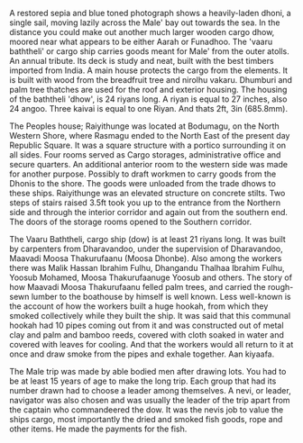 A restored sepia and blue toned photograph shows a heavily-laden dhoni, a single sail, moving lazily across the Male' bay out towards the sea. In the distance you could make out another much larger wooden cargo dhow, moored near what appears to be either Aarah or Funadhoo. The 'vaaru baththeli' or cargo ship carries goods meant for Male' from the outer atolls. An annual tribute. Its deck is study and neat, built with the best timbers imported from India. A main house protects the cargo from the elements. It is built with wood from the breadfruit tree and nirolhu vakaru. Dhumburi and palm tree thatches are used for the roof and exterior housing. The housing of the baththeli 'dhow', is 24 riyans long. A riyan is equal to 27 inches, also 24 angoo. Three kaivai is equal to one Riyan. And thats 2ft, 3in (685.8mm).

The Peoples house; Raiyithunge was located at Bodumagu, on the North Western Shore, where Rasmagu ended to the North East of the present day Republic Square. It was a square structure with a portico surrounding it on all sides. Four rooms served as Cargo storages, administrative office and secure quarters. An additional anterior room to the western side was made for another purpose. Possibly to draft workmen to carry goods from the Dhonis to the shore. The goods were unloaded from the trade dhows to these ships. Raiyithunge was an elevated structure on concrete stilts. Two steps of stairs raised 3.5ft took you up to the entrance from the Northern side and through the interior corridor and again out from the southern end. The doors of the storage rooms opened to the Southern corridor.

The Vaaru Baththeli, cargo ship (dow) is at least 21 riyans long. It was built by carpenters from Dharavandoo, under the supervision of Dharavandoo, Maavadi Moosa Thakurufaanu (Moosa Dhonbe). Also among the workers there was Malik Hassan Ibrahim Fulhu, Dhangandu Thalhaa Ibrahim Fulhu, Yoosub Mohamed, Moosa Thakurufaanuge Yoosub and others. The story of how Maavadi Moosa Thakurufaanu felled palm trees, and carried the rough-sewn lumber to the boathouse by himself is well known. Less well-known is the account of how the workers built a huge hookah, from which they smoked collectively while they built the ship. It was said that this communal hookah had 10 pipes coming out from it and was constructed out of metal clay and  palm and bamboo reeds, covered with cloth soaked in water and covered with leaves for cooling. And that the workers would all return to it at once and draw smoke from the pipes and exhale together. Aan kiyaafa.

The Male trip was made by able bodied men after drawing lots. You had to be at least 15 years of age to make the long trip. Each group that had its number drawn had to choose a leader among themselves. A nevi, or leader, navigator was also chosen and was usually the leader of the trip apart from the captain who commandeered the dow. It was the nevis job to value the ships cargo, most importantly the dried and smoked fish goods, rope and other items. He made the payments for the fish.
